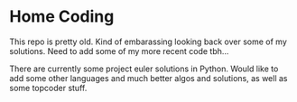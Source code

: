 Home Coding
=============

This repo is pretty old. Kind of embarassing looking back over some of my solutions.  Need to add some of my more recent code tbh...

There are currently some project euler solutions in Python.  Would like to add some other languages and much better algos and solutions, as well as some topcoder stuff.

